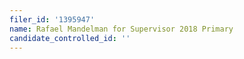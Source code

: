 ```yaml
---
filer_id: '1395947'
name: Rafael Mandelman for Supervisor 2018 Primary
candidate_controlled_id: ''
---
```

